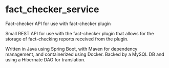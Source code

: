 # fact_checker_service
Fact-checker API for use with fact-checker plugin

Small REST API for use with the fact-checker plugin that allows for the storage of fact-checking reports received from the plugin.

Written in Java using Spring Boot, with Maven for dependency management, and containerized using Docker.  Backed by a MySQL DB and using a Hibernate DAO for translation.
